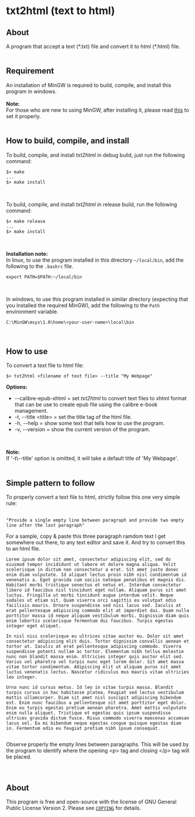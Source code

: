 # txt2html (text to html)

## About
A program that accept a text (\*.txt) file and convert it to html (\*.html) file.
<br><br>

## Requirement
An installation of MinGW is required to build, compile, and install this program in windows.<br>
<br>
__Note:__<br>
For those who are new to using MinGW, after installing it, please
read <a target="_blank" href="https://opensource.com/article/20/8/gnu-windows-mingw" title="Use GNU on Windows with MinGW">this</a> to set it properly.
<br><br>

## How to build, compile, and install
To build, compile, and install *txt2html* in debug build, just run the following command:<br>

```
$> make
...
$> make install
```
<br>

To build, compile, and install *txt2html* in release build, run the following command:<br>
```
$> make release
...
$> make install
```
<br>

__Installation note:__<br>
In linux, to use the program installed in this directory ```~/local/bin```, add the following to the ```.bashrc```
file.<br>

```
export PATH=$PATH:~/local/bin
```

<br>

In windows, to use this program installed in similar directory (expecting that you installed the required MinGW), add the following to the ```Path``` environment variable.<br>

```
C:\MinGW\msys\1.0\home\<your-user-name>\local\bin
```

<br>

## How to use
To convert a text file to html file:

```
$> txt2html <filename of text file> --title "My Webpage"
```


__Options:__<br>
* --calibre-epub-xhtml = set *txt2html* to convert text files to xhtml format that can be use to create epub file using the calibre e-book management.
* -t, \--title <title\> = set the title tag of the html file.<br>
* -h, \--help = show some text that tells how to use the program.<br>
* -v, \--version = show the current version of the program.<br>
<br>

__Note:__<br>
If '-t\\--title' option is omitted, it will take a default title of 'My Webpage'.
<br><br>

## Simple pattern to follow
To properly convert a text file to html, strictly follow this one very simple
rule:<br>
<br>
```
"Provide a single empty line between paragraph and provide two empty line after the last paragraph"
```

For a sample, copy & paste this three paragraph ramdom text I get somewhere out
there, to any text editor and save it. And try to convert this to an html file.<br>
```
Lorem ipsum dolor sit amet, consectetur adipiscing elit, sed do eiusmod tempor incididunt ut labore et dolore magna aliqua. Velit scelerisque in dictum non consectetur a erat. Sit amet justo donec enim diam vulputate. Id aliquet lectus proin nibh nisl condimentum id venenatis a. Eget gravida cum sociis natoque penatibus et magnis dis. Habitant morbi tristique senectus et netus et. Interdum consectetur libero id faucibus nisl tincidunt eget nullam. Aliquam purus sit amet luctus. Fringilla ut morbi tincidunt augue interdum velit. Neque sodales ut etiam sit. Quam viverra orci sagittis eu volutpat odio facilisis mauris. Ornare suspendisse sed nisi lacus sed. Iaculis at erat pellentesque adipiscing commodo elit at imperdiet dui. Quam nulla porttitor massa id neque aliquam vestibulum morbi. Dignissim diam quis enim lobortis scelerisque fermentum dui faucibus. Turpis egestas integer eget aliquet.

In nisl nisi scelerisque eu ultrices vitae auctor eu. Dolor sit amet consectetur adipiscing elit duis. Tortor dignissim convallis aenean et tortor at. Iaculis at erat pellentesque adipiscing commodo. Viverra suspendisse potenti nullam ac tortor. Elementum nibh tellus molestie nunc non blandit massa enim. Ultricies integer quis auctor elit sed. Varius vel pharetra vel turpis nunc eget lorem dolor. Sit amet massa vitae tortor condimentum. Adipiscing elit ut aliquam purus sit amet luctus venenatis lectus. Nascetur ridiculus mus mauris vitae ultricies leo integer.

Urna nunc id cursus metus. Id leo in vitae turpis massa. Blandit turpis cursus in hac habitasse platea. Feugiat sed lectus vestibulum mattis ullamcorper. Diam sit amet nisl suscipit adipiscing bibendum est. Enim nunc faucibus a pellentesque sit amet porttitor eget dolor. Enim eu turpis egestas pretium aenean pharetra. Amet mattis vulputate enim nulla aliquet. Tristique et egestas quis ipsum suspendisse ultrices gravida dictum fusce. Risus commodo viverra maecenas accumsan lacus vel. Eu mi bibendum neque egestas congue quisque egestas diam in. Fermentum odio eu feugiat pretium nibh ipsum consequat.


```

Observe properly the empty lines between paragraphs. This will be used by the program to identify where the opening \<p\> tag and closing \</p\> tag will be placed.<br>
<br><br>

## About
This program is free and open-source with the license of GNU General Public
License Version 2. Please see [```COPYING```](COPYING) for details.
<br><br>


